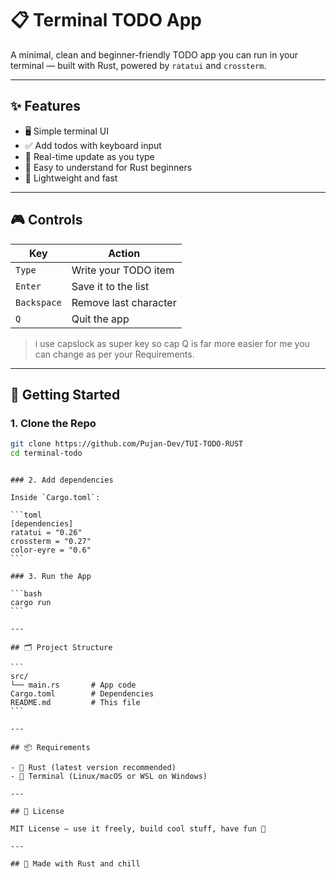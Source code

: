 # 📋 Terminal TODO App

A minimal, clean and beginner-friendly TODO app you can run in your terminal — built with Rust, powered by `ratatui` and `crossterm`.

---

## ✨ Features

- 🖥️ Simple terminal UI
- ✅ Add todos with keyboard input
- 🔁 Real-time update as you type
- 🧠 Easy to understand for Rust beginners
- 💨 Lightweight and fast

---

## 🎮 Controls

| Key         | Action                |
| ----------- | --------------------- |
| `Type`      | Write your TODO item  |
| `Enter`     | Save it to the list   |
| `Backspace` | Remove last character |
| `Q`         | Quit the app          |

> i use capslock as super key so cap Q is far more easier for me you can change as per your Requirements.

---

## 🚀 Getting Started

### 1. Clone the Repo

```bash
git clone https://github.com/Pujan-Dev/TUI-TODO-RUST
cd terminal-todo
```

````

### 2. Add dependencies

Inside `Cargo.toml`:

```toml
[dependencies]
ratatui = "0.26"
crossterm = "0.27"
color-eyre = "0.6"
```

### 3. Run the App

```bash
cargo run
```

---

## 🗂️ Project Structure

```
src/
└── main.rs       # App code
Cargo.toml        # Dependencies
README.md         # This file
```

---

## 📦 Requirements

- 🦀 Rust (latest version recommended)
- 🧪 Terminal (Linux/macOS or WSL on Windows)

---

## 📄 License

MIT License — use it freely, build cool stuff, have fun 🚀

---

## 🧊 Made with Rust and chill
````
